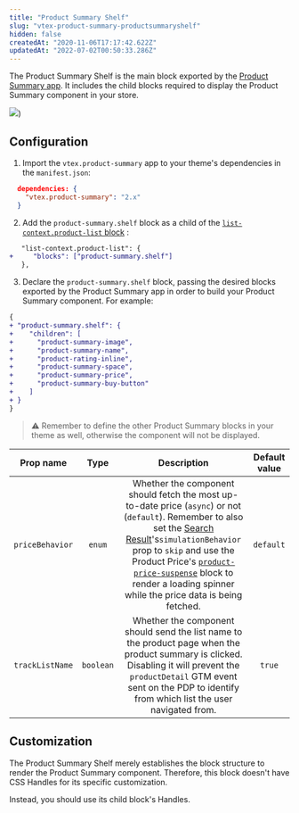 ```yaml
---
title: "Product Summary Shelf"
slug: "vtex-product-summary-productsummaryshelf"
hidden: false
createdAt: "2020-11-06T17:17:42.622Z"
updatedAt: "2022-07-02T00:50:33.286Z"
---
```


The Product Summary Shelf is the main block exported by the [Product Summary app](https://developers.vtex.com/vtex-developer-docs/docs/vtex-product-summary). It includes the child blocks required to display the Product Summary component in your store.

![](https://user-images.githubusercontent.com/40380674/96649443-7d21d480-1307-11eb-9100-534fa9e70ca6.png))

## Configuration

1. Import the `vtex.product-summary` app to your theme's dependencies in the `manifest.json`:

```json
  dependencies: {
    "vtex.product-summary": "2.x"
  }
```

2. Add the `product-summary.shelf` block as a child of the [`list-context.product-list` block](https://developers.vtex.com/vtex-developer-docs/docs/vtex-product-summary-productsummarylist#product-list-block) :

```diff
   "list-context.product-list": {
+     "blocks": ["product-summary.shelf"]
   },
```

3. Declare the `product-summary.shelf` block, passing the desired blocks exported by the Product Summary app in order to build your Product Summary component. For example:

```diff
{
+ "product-summary.shelf": {
+    "children": [
+      "product-summary-image",
+      "product-summary-name",
+      "product-rating-inline",
+      "product-summary-space",
+      "product-summary-price",
+      "product-summary-buy-button"
+    ]
+ }
}
```

> ⚠️ Remember to define the other Product Summary blocks in your theme as well, otherwise the component will not be displayed.

| Prop name        | Type          | Description                | Default value  |
| :--------------: | :---------: | :--------------------------: | :------------: |
| `priceBehavior` | `enum` | Whether the component should fetch the most up-to-date price (`async`) or not (`default`). Remember to also set the [Search Result](https://vtex.io/docs/components/content-blocks/vtex.search-result@3.79.1/#configuration)'s`simulationBehavior` prop to `skip` and use the Product Price's [`product-price-suspense`](https://github.com/vtex-apps/product-price/blob/master/docs/README.md) block to render a loading spinner while the price data is being fetched. | `default` |
| `trackListName` | `boolean` | Whether the component should send the list name to the product page when the product summary is clicked. Disabling it will prevent the `productDetail` GTM event sent on the PDP to identify from which list the user navigated from. | `true` |

## Customization

The Product Summary Shelf merely establishes the block structure to render the Product Summary component. Therefore, this block doesn't have CSS Handles for its specific customization.

Instead, you should use its child block's Handles.
